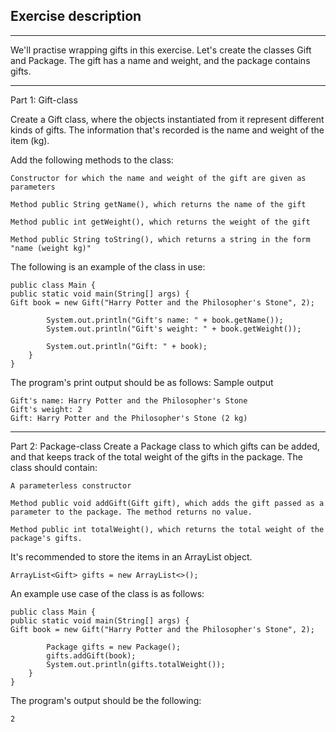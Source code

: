 ## Exercise description

---

We'll practise wrapping gifts in this exercise. Let's create the classes Gift and Package. The gift has a name and weight, and the package contains gifts.

---
Part 1: Gift-class

Create a Gift class, where the objects instantiated from it represent different kinds of gifts. The information that's recorded is the name and weight of the item (kg).

Add the following methods to the class:

    Constructor for which the name and weight of the gift are given as parameters

    Method public String getName(), which returns the name of the gift

    Method public int getWeight(), which returns the weight of the gift

    Method public String toString(), which returns a string in the form "name (weight kg)"

The following is an example of the class in use:

    public class Main {
    public static void main(String[] args) {
    Gift book = new Gift("Harry Potter and the Philosopher's Stone", 2);
    
            System.out.println("Gift's name: " + book.getName());
            System.out.println("Gift's weight: " + book.getWeight());
    
            System.out.println("Gift: " + book);
        }
    }

The program's print output should be as follows:
Sample output

    Gift's name: Harry Potter and the Philosopher's Stone
    Gift's weight: 2
    Gift: Harry Potter and the Philosopher's Stone (2 kg)

---
Part 2: Package-class
Create a Package class to which gifts can be added, and that keeps track of the total weight of the gifts in the package. The class should contain:

    A parameterless constructor

    Method public void addGift(Gift gift), which adds the gift passed as a parameter to the package. The method returns no value.

    Method public int totalWeight(), which returns the total weight of the package's gifts.

It's recommended to store the items in an ArrayList object.

    ArrayList<Gift> gifts = new ArrayList<>();

An example use case of the class is as follows:

    public class Main {
    public static void main(String[] args) {
    Gift book = new Gift("Harry Potter and the Philosopher's Stone", 2);
    
            Package gifts = new Package();
            gifts.addGift(book);
            System.out.println(gifts.totalWeight());
        }
    }

The program's output should be the following:

    2